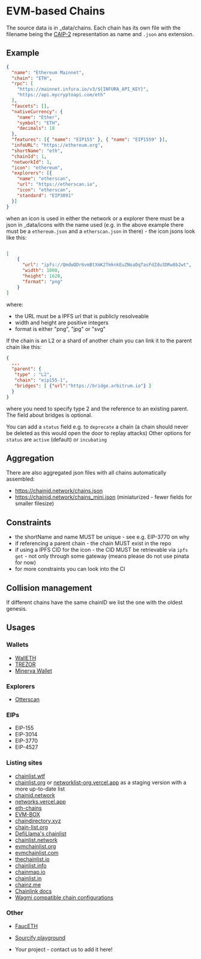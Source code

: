 # EVM-based Chains

The source data is in _data/chains. Each chain has its own file with the filename being the [CAIP-2](https://github.com/ChainAgnostic/CAIPs/blob/master/CAIPs/caip-2.md) representation as name and `.json` ans extension.

## Example

```json
{
  "name": "Ethereum Mainnet",
  "chain": "ETH",
  "rpc": [
    "https://mainnet.infura.io/v3/${INFURA_API_KEY}",
    "https://api.mycryptoapi.com/eth"
  ],
  "faucets": [],
  "nativeCurrency": {
    "name": "Ether",
    "symbol": "ETH",
    "decimals": 18
  },
  "features": [{ "name": "EIP155" }, { "name": "EIP1559" }],
  "infoURL": "https://ethereum.org",
  "shortName": "eth",
  "chainId": 1,
  "networkId": 1,
  "icon": "ethereum",
  "explorers": [{
    "name": "etherscan",
    "url": "https://etherscan.io",
    "icon": "etherscan",
    "standard": "EIP3091"
  }]
}
```

when an icon is used in either the network or a explorer there must be a json in _data/icons with the name used (e.g. in the above example there must be a `ethereum.json` and a `etherscan.json` in there) - the icon jsons look like this:

```json

[
    {
      "url": "ipfs://QmdwQDr6vmBtXmK2TmknkEuZNoaDqTasFdZdu3DRw8b2wt",
      "width": 1000,
      "height": 1628,
      "format": "png"
    }
]

```

where:
 * the URL must be a IPFS url that is publicly resolveable
 * width and height are positive integers
 * format is either "png", "jpg" or "svg"

If the chain is an L2 or a shard of another chain you can link it to the parent chain like this:


```json
{
  ...
  "parent": {
   "type" : "L2",
   "chain": "eip155-1",
   "bridges": [ {"url":"https://bridge.arbitrum.io"} ]
  }
}
```

where you need to specify type 2 and the reference to an existing parent. The field about bridges is optional.

You can add a `status` field e.g. to `deprecate` a chain (a chain should never be deleted as this would open the door to replay attacks)
Other options for `status` are `active` (default) or `incubating`

## Aggregation

There are also aggregated json files with all chains automatically assembled:
 * https://chainid.network/chains.json
 * https://chainid.network/chains_mini.json (miniaturized - fewer fields for smaller filesize)

## Constraints

 * the shortName and name MUST be unique - see e.g. EIP-3770 on why
 * if referencing a parent chain - the chain MUST exist in the repo
 * if using a IPFS CID for the icon - the CID MUST be retrievable via `ipfs get` - not only through some gateway (means please do not use pinata for now)
 * for more constraints you can look into the CI
 
## Collision management

 If different chains have the same chainID we list the one with the oldest genesis.

## Usages
### Wallets
 * [WallETH](https://walleth.org)
 * [TREZOR](https://trezor.io)
 * [Minerva Wallet](https://minerva.digital)

### Explorers
 * [Otterscan](https://otterscan.io)

### EIPs
 * EIP-155
 * EIP-3014
 * EIP-3770
 * EIP-4527

### Listing sites
 * [chainlist.wtf](https://chainlist.wtf)
 * [chainlist.org](https://chainlist.org) or [networklist-org.vercel.app](https://networklist-org.vercel.app) as a staging version with a more up-to-date list
 * [chainid.network](https://chainid.network)
 * [networks.vercel.app](https://networks.vercel.app)
 * [eth-chains](https://github.com/taylorjdawson/eth-chains)
 * [EVM-BOX](https://github.com/izayl/evm-box)
 * [chaindirectory.xyz](https://www.chaindirectory.xyz)
 * [chain-list.org](https://chain-list.org)
 * [DefiLlama's chainlist](https://chainlist.defillama.com/)
 * [chainlist.network](https://chainlist.network/)
 * [evmchainlist.org](https://evmchainlist.org)
 * [evmchainlist.com](https://evmchainlist.com)
 * [thechainlist.io](https://thechainlist.io)
 * [chainlist.info](https://chainlist.info)
 * [chainmap.io](https://chainmap.io) 
 * [chainlist.in](https://www.chainlist.in)
 * [chainz.me](https://chainz.me)
 * [Chainlink docs](https://docs.chain.link/)
 * [Wagmi compatible chain configurations](https://spenhouet.com/chains)

### Other
 * [FaucETH](https://github.com/komputing/FaucETH)
 * [Sourcify playground](https://playground.sourcify.dev)


 * Your project - contact us to add it here!
